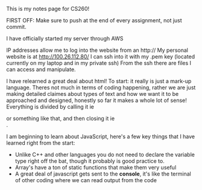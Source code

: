 This is my notes page for CS260!

FIRST OFF: Make sure to push at the end of every assignment, not just commit.

I have officially started my server through AWS

IP addresses allow me to log into the website from an http://
My personal website is at http://100.26.112.80/
I can ssh into it with my .pem key (located currently on my laptop and in my private ssh)
From the ssh there are files I can access and manipulate.

I have relearned a great deal about html!
To start: it really is just a mark-up language. Theres not much in terms of coding happening, rather we are just making detailed claimes about types of text and how we want it to be approached and designed, honestly so far it makes a whole lot of sense! Everything is divided by calling it ie <div> or something like that, and then closing it ie </div>.

I am beginning to learn about JavaScript, here's a few key things that I have learned right from the start:
<ul>
  <li>Unlike C++ and other languages you do not need to declare the variable type right off the bat, though it probably is good practice to.</li>
  <li>Array's have a ton of static functions that make them very useful</li>
  <li>A great deal of javascript gets sent to the <strong>console</strong>, it's like the terminal of other coding where we can read output from the code</li>
</ul>
